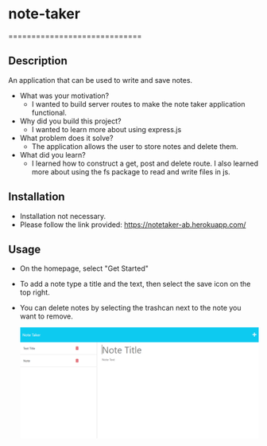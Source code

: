 # note-taker

=============================

## Description

An application that can be used to write and save notes.

- What was your motivation?
  - I wanted to build server routes to make the note taker application functional.
- Why did you build this project?
  - I wanted to learn more about using express.js
- What problem does it solve?
  - The application allows the user to store notes and delete them.
- What did you learn?
  - I learned how to construct a get, post and delete route. I also learned more about using the fs package to read and write files in js.

## Installation

- Installation not necessary.
- Please follow the link provided: https://notetaker-ab.herokuapp.com/

## Usage

- On the homepage, select "Get Started"
- To add a note type a title and the text, then select the save icon on the top right.
- You can delete notes by selecting the trashcan next to the note you want to remove.

  ![screenshot of web quiz](./public/assets/images/website-screenshot01.PNG)
